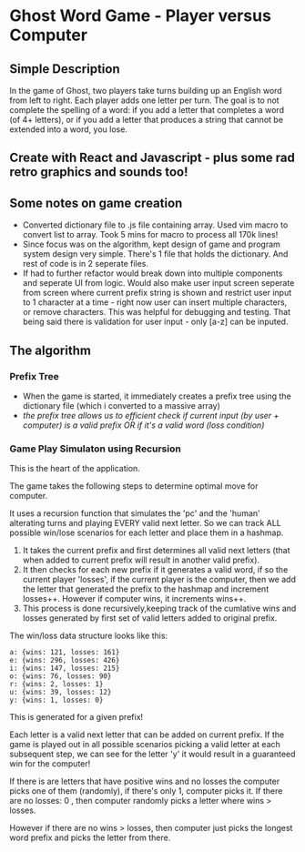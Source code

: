 # Ghost Word Game - Player versus Computer

## Simple Description

In the game of Ghost, two players take turns building up an English word from left to right. Each player adds one letter per turn. The goal is to not complete the spelling of a word: if you add a letter that completes a word (of 4+ letters), or if you add a letter that produces a string that cannot be extended into a word, you lose. 

## Create with React and Javascript - plus some rad retro graphics and sounds too!

## Some notes on game creation

- Converted dictionary file to .js file containing array. Used vim macro to convert list to array. Took 5 mins for macro to process all 170k lines!
- Since focus was on the algorithm, kept design of game and program system design very simple. There's 1 file that holds the dictionary. And rest of code is in 2 seperate files.
- If had to further refactor would break down into multiple components and seperate UI from logic. Would also make user input screen seperate from screen where current prefix string is shown and restrict user input to 1 character at a time - right now user can insert multiple characters, or remove characters.  This was helpful for debugging and testing.  That being said there is validation for user input - only [a-z] can be inputed.

## The algorithm

### Prefix Tree
- When the game is started, it immediately creates a prefix tree using the dictionary file (which i converted to a massive array)
- *the prefix tree allows us to efficient check if current input (by user + computer) is a valid prefix OR if it's a valid word (loss condition)*

### Game Play Simulaton using Recursion

This is the heart of the application. 

The game takes the following steps to determine optimal move for computer.

It uses a recursion function that simulates the 'pc' and the 'human' alterating turns and playing EVERY valid next letter. So we can track ALL possible win/lose scenarios for each letter and place them in a hashmap.

1. It takes the current prefix and first determines all valid next letters (that when added to current prefix will result in another valid prefix).
2. It then checks for each new prefix if it generates a valid word, if so the current player 'losses', if the current player is the computer, then we add the letter that generated the prefix to the hashmap and increment losses++. However if computer wins, it increments wins++.
3. This process is done recursively,keeping track of the cumlative wins and losses generated by first set of valid letters added to original prefix. 

The win/loss data structure looks like this:

```
a: {wins: 121, losses: 161}
e: {wins: 296, losses: 426}
i: {wins: 147, losses: 215}
o: {wins: 76, losses: 90}
r: {wins: 2, losses: 1}
u: {wins: 39, losses: 12}
y: {wins: 1, losses: 0}

```

This is generated for a given prefix!

Each letter is a valid next letter that can be added on current prefix.  If the game is played out in all possible scenarios picking a valid letter at each subsequent step, we can see for the letter 'y' it would result in a guaranteed win for the computer!

If there is are letters that have positive wins and no losses the computer picks one of them (randomly), if there's only 1, computer picks it.
If there are no losses: 0 , then computer randomly picks a letter where wins > losses. 

However if there are no wins > losses, then computer just picks the longest word prefix and picks the letter from there.

